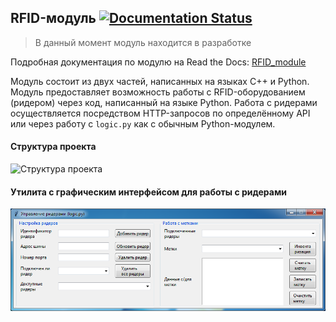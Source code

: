 ## RFID-модуль [![Documentation Status](https://readthedocs.org/projects/rfid-module/badge/?version=latest)](http://rfid-module.readthedocs.io/?badge=latest)

> В данный момент модуль находится в разработке

Подробная документация по модулю на Read the Docs: [RFID_module ](https://rfid-module.readthedocs.io/)


Модуль состоит из двух частей, написанных на языках C++ и Python. Модуль предоставляет возможность работы с RFID-оборудованием (ридером) через код, написанный на языке Python. Работа с ридерами осуществляется посредством HTTP-запросов по определённому API или через работу с `logic.py` как с обычным Python-модулем.

#### Структура проекта

![Структура проекта](docs/_static/RFID-модуль.png)

#### Утилита с графическим интерфейсом для работы с ридерами

![Структура проекта](docs/_static/gui.png)